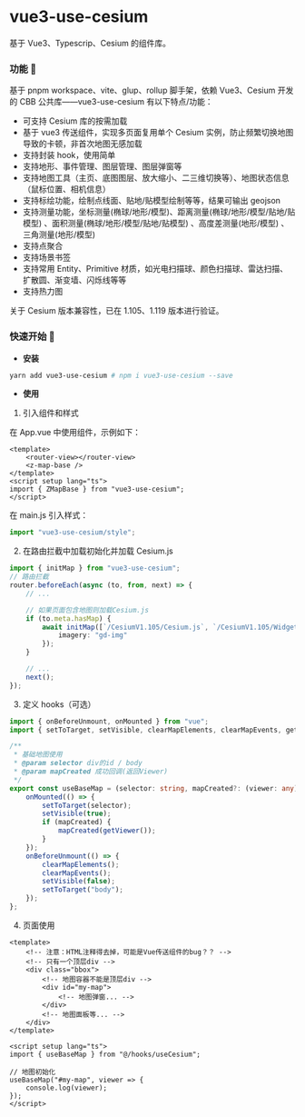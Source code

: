 # vue3-use-cesium

基于 Vue3、Typescrip、Cesium 的组件库。

### 功能 📖

基于 pnpm workspace、vite、glup、rollup 脚手架，依赖 Vue3、Cesium 开发的 CBB 公共库——vue3-use-cesium
有以下特点/功能：

- 可支持 Cesium 库的按需加载
- 基于 vue3 传送组件，实现多页面复用单个 Cesium 实例，防止频繁切换地图导致的卡顿，非首次地图无感加载
- 支持封装 hook，使用简单
- 支持地形、事件管理、图层管理、图层弹窗等
- 支持地图工具（主页、底图图层、放大缩小、二三维切换等）、地图状态信息（鼠标位置、相机信息）
- 支持标绘功能，绘制点线面、贴地/贴模型绘制等等，结果可输出 geojson
- 支持测量功能，坐标测量(椭球/地形/模型)、距离测量(椭球/地形/模型/贴地/贴模型) 、面积测量(椭球/地形/模型/贴地/贴模型) 、高度差测量(地形/模型) 、三角测量(地形/模型)
- 支持点聚合
- 支持场景书签
- 支持常用 Entity、Primitive 材质，如光电扫描球、颜色扫描球、雷达扫描、扩散圆、渐变墙、闪烁线等等
- 支持热力图

关于 Cesium 版本兼容性，已在 1.105、1.119 版本进行验证。

### 快速开始 📔

- **安装**

```bash
yarn add vue3-use-cesium # npm i vue3-use-cesium --save
```

- **使用**

1. 引入组件和样式

在 App.vue 中使用组件，示例如下：

```vue
<template>
	<router-view></router-view>
	<z-map-base />
</template>
<script setup lang="ts">
import { ZMapBase } from "vue3-use-cesium";
</script>
```

在 main.js 引入样式：

```typescript
import "vue3-use-cesium/style";
```

2. 在路由拦截中加载初始化并加载 Cesium.js

```typescript
import { initMap } from "vue3-use-cesium";
// 路由拦截
router.beforeEach(async (to, from, next) => {
	// ...

	// 如果页面包含地图则加载Cesium.js
	if (to.meta.hasMap) {
		await initMap([`/CesiumV1.105/Cesium.js`, `/CesiumV1.105/Widgets/widgets.css`], {
			imagery: "gd-img"
		});
	}

	// ...
	next();
});
```

3. 定义 hooks（可选）

```typescript
import { onBeforeUnmount, onMounted } from "vue";
import { setToTarget, setVisible, clearMapElements, clearMapEvents, getViewer } from "vue3-use-cesium";

/**
 * 基础地图使用
 * @param selector div的id / body
 * @param mapCreated 成功回调(返回Viewer)
 */
export const useBaseMap = (selector: string, mapCreated?: (viewer: any) => void) => {
	onMounted(() => {
		setToTarget(selector);
		setVisible(true);
		if (mapCreated) {
			mapCreated(getViewer());
		}
	});
	onBeforeUnmount(() => {
		clearMapElements();
		clearMapEvents();
		setVisible(false);
		setToTarget("body");
	});
};
```

4. 页面使用

```vue
<template>
	<!-- 注意：HTML注释得去掉，可能是Vue传送组件的bug？？ -->
	<!-- 只有一个顶层div -->
	<div class="bbox">
		<!-- 地图容器不能是顶层div -->
		<div id="my-map">
			<!-- 地图弹窗... -->
		</div>
		<!-- 地图面板等... -->
	</div>
</template>

<script setup lang="ts">
import { useBaseMap } from "@/hooks/useCesium";

// 地图初始化
useBaseMap("#my-map", viewer => {
	console.log(viewer);
});
</script>
```

